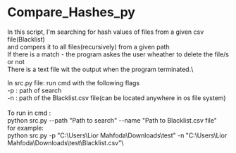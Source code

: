 # Compare_Hashes_py

In this script, I'm searching for hash values of files from a given csv file(Blacklist)\
and compers it to all files(recursively) from a given path\
If there is a match - the program askes the user wheather to delete the file/s or not\
There is a text file wit the output when the program terminated.\

In src.py file: run cmd with the following flags\
-p : path of search\
-n : path of the Blacklist.csv file(can be located anywhere in os file system)\
\
To run in cmd :\
python src.py --path "Path to search" --name "Path to Blacklist.csv file"\
for example:\
python src.py -p "C:\Users\Lior Mahfoda\Downloads\test" -n "C:\Users\Lior Mahfoda\Downloads\test\Blacklist.csv"\
